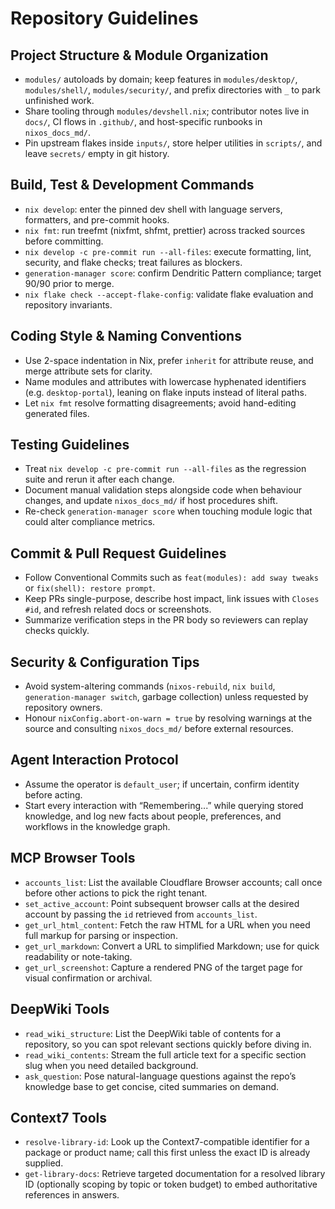 # Repository Guidelines

## Project Structure & Module Organization

- `modules/` autoloads by domain; keep features in `modules/desktop/`, `modules/shell/`, `modules/security/`, and prefix directories with `_` to park unfinished work.
- Share tooling through `modules/devshell.nix`; contributor notes live in `docs/`, CI flows in `.github/`, and host-specific runbooks in `nixos_docs_md/`.
- Pin upstream flakes inside `inputs/`, store helper utilities in `scripts/`, and leave `secrets/` empty in git history.

## Build, Test & Development Commands

- `nix develop`: enter the pinned dev shell with language servers, formatters, and pre-commit hooks.
- `nix fmt`: run treefmt (nixfmt, shfmt, prettier) across tracked sources before committing.
- `nix develop -c pre-commit run --all-files`: execute formatting, lint, security, and flake checks; treat failures as blockers.
- `generation-manager score`: confirm Dendritic Pattern compliance; target 90/90 prior to merge.
- `nix flake check --accept-flake-config`: validate flake evaluation and repository invariants.

## Coding Style & Naming Conventions

- Use 2-space indentation in Nix, prefer `inherit` for attribute reuse, and merge attribute sets for clarity.
- Name modules and attributes with lowercase hyphenated identifiers (e.g. `desktop-portal`), leaning on flake inputs instead of literal paths.
- Let `nix fmt` resolve formatting disagreements; avoid hand-editing generated files.

## Testing Guidelines

- Treat `nix develop -c pre-commit run --all-files` as the regression suite and rerun it after each change.
- Document manual validation steps alongside code when behaviour changes, and update `nixos_docs_md/` if host procedures shift.
- Re-check `generation-manager score` when touching module logic that could alter compliance metrics.

## Commit & Pull Request Guidelines

- Follow Conventional Commits such as `feat(modules): add sway tweaks` or `fix(shell): restore prompt`.
- Keep PRs single-purpose, describe host impact, link issues with `Closes #id`, and refresh related docs or screenshots.
- Summarize verification steps in the PR body so reviewers can replay checks quickly.

## Security & Configuration Tips

- Avoid system-altering commands (`nixos-rebuild`, `nix build`, `generation-manager switch`, garbage collection) unless requested by repository owners.
- Honour `nixConfig.abort-on-warn = true` by resolving warnings at the source and consulting `nixos_docs_md/` before external resources.

## Agent Interaction Protocol

- Assume the operator is `default_user`; if uncertain, confirm identity before acting.
- Start every interaction with “Remembering...” while querying stored knowledge, and log new facts about people, preferences, and workflows in the knowledge graph.

## MCP Browser Tools

- `accounts_list`: List the available Cloudflare Browser accounts; call once before other actions to pick the right tenant.
- `set_active_account`: Point subsequent browser calls at the desired account by passing the `id` retrieved from `accounts_list`.
- `get_url_html_content`: Fetch the raw HTML for a URL when you need full markup for parsing or inspection.
- `get_url_markdown`: Convert a URL to simplified Markdown; use for quick readability or note-taking.
- `get_url_screenshot`: Capture a rendered PNG of the target page for visual confirmation or archival.

## DeepWiki Tools

- `read_wiki_structure`: List the DeepWiki table of contents for a repository, so you can spot relevant sections quickly before diving in.
- `read_wiki_contents`: Stream the full article text for a specific section slug when you need detailed background.
- `ask_question`: Pose natural-language questions against the repo’s knowledge base to get concise, cited summaries on demand.

## Context7 Tools

- `resolve-library-id`: Look up the Context7-compatible identifier for a package or product name; call this first unless the exact ID is already supplied.
- `get-library-docs`: Retrieve targeted documentation for a resolved library ID (optionally scoping by topic or token budget) to embed authoritative references in answers.
